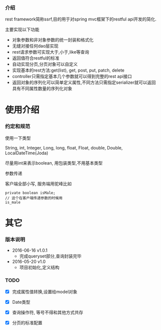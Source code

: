 ### 介绍

rest framework简称ssrf,目的用于对spring mvc框架下的restful api开发的简化.

主要实现以下功能

* 对象参数和非对象参数的统一封装和格式化
* 无缝对接任何dao层实现
* rest请求参数可实现大于,小于,like等查询
* 返回值符合restful的标准
* 自动实现分页,分页对象可以自定义
* 实现基本的rest方法:get(list), get, post, put, patch, delete
* controller只需指定基本几个参数就可以得到完整的rest api接口
* 返回对象的序列化可以简单定义属性,不同方法只需指定serializer就可以返回具有不同属性数量的序列化对象



# 使用介绍

### 约定和规范

使用一下类型

String, int, Integer, Long, long, float, Float, double, Double, LocalDateTime(Joda)

尽量用int来表示boolean, 用包装类型,不用基本类型

参数传递

客户端全部小写, 服务端用驼峰比如

```
private boolean isMale;
// 这个在客户端传递参数的时候用
is_male
```


# 其它

### 版本说明

* 2016-06-16 v1.0.1
    - 完成queryset部分,查询封装完毕
* 2016-05-20 v1.0
    - 项目初始化,定义结构


### TODO

* [X] 完成属性值转换,设置给model对象
* [X] Date类型
* [X] 查询操作符, 等号不得和其他方式共存
* [X] 分页的标准配置


